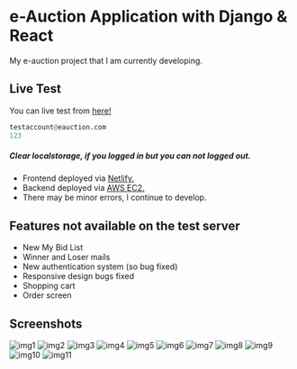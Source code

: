 # e-Auction Application with Django & React

My e-auction project that I am currently developing.

## Live Test

You can live test from [here!](https://nidea1.com.tr)

```python
testaccount@eauction.com
123
```
##### Clear localstorage, if you logged in but you can not logged out.

- Frontend deployed via [Netlify.](https://www.netlify.com)
- Backend deployed via [AWS EC2.](https://aws.amazon.com/ec2/)
- There may be minor errors, I continue to develop.

## Features not available on the test server

- New My Bid List
- Winner and Loser mails
- New authentication system (so bug fixed)
- Responsive design bugs fixed
- Shopping cart
- Order screen

## Screenshots

![img1](https://cdn.discordapp.com/attachments/1035852765756411995/1117845844398444594/image.png)
![img2](https://cdn.discordapp.com/attachments/1035852765756411995/1117845778719842455/image.png)
![img3](https://cdn.discordapp.com/attachments/1035852765756411995/1117846268438384640/image.png)
![img4](https://cdn.discordapp.com/attachments/1035852765756411995/1117846078671290408/image.png)
![img5](https://cdn.discordapp.com/attachments/1035852765756411995/1117846190780842075/image.png)
![img6](https://cdn.discordapp.com/attachments/1035852765756411995/1118556949101940787/image.png)
![img7](https://cdn.discordapp.com/attachments/1035852765756411995/1118557007667003452/image.png)
![img8](https://cdn.discordapp.com/attachments/1035852765756411995/1118557141469507584/image.png)
![img9](https://cdn.discordapp.com/attachments/1035852765756411995/1120343199555264584/image.png)
![img10](https://cdn.discordapp.com/attachments/1035852765756411995/1118932173672677498/image.png)
![img11](https://cdn.discordapp.com/attachments/1035852765756411995/1120343338890047618/image.png)

